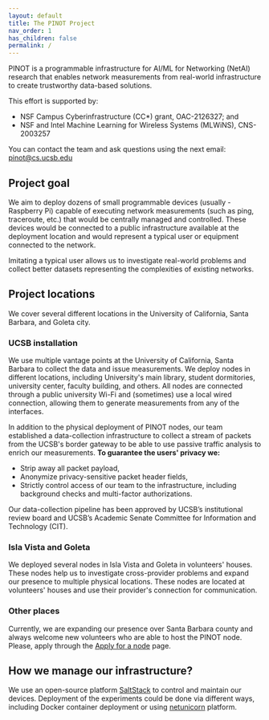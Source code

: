 ```yaml
---
layout: default
title: The PINOT Project
nav_order: 1
has_children: false
permalink: /
---
```


PINOT is a programmable infrastructure for AI/ML for Networking (NetAI) research
that enables network measurements from real-world infrastructure to create trustworthy data-based solutions.

This effort is supported by:
* NSF Campus Cyberinfrastructure (CC*) grant, OAC-2126327; and
* NSF and Intel Machine Learning for Wireless Systems (MLWiNS), CNS-2003257

You can contact the team and ask questions using the next email: [pinot@cs.ucsb.edu](mailto:pinot@cs.ucsb.edu)

## Project goal
We aim to deploy dozens of small programmable devices (usually - Raspberry Pi) capable of executing network measurements (such as ping, traceroute, etc.)
that would be centrally managed and controlled. These devices would be connected to a public infrastructure available at the deployment location
and would represent a typical user or equipment connected to the network.

Imitating a typical user allows us to investigate real-world problems and collect better datasets representing the complexities of existing networks.

## Project locations
We cover several different locations in the University of California, Santa Barbara, and Goleta city.

### UCSB installation
We use multiple vantage points at the University of California, Santa Barbara to collect the data and issue measurements.
We deploy nodes in different locations, including University's main library, student dormitories, university center, faculty building, and others.
All nodes are connected through a public university Wi-Fi and (sometimes) use a local wired connection, allowing them to generate measurements from any of the interfaces.

In addition to the physical deployment of PINOT nodes, our team established a data-collection infrastructure to collect a stream of packets from the UCSB's
border gateway to be able to use passive traffic analysis to enrich our measurements. **To guarantee the users' privacy we:**
- Strip away all packet payload,
- Anonymize privacy-sensitive packet header fields,
- Strictly control access of our team to the infrastructure, including background checks and multi-factor authorizations.

Our data-collection pipeline has been approved by UCSB’s institutional review board and UCSB’s Academic Senate Committee for Information and Technology (CIT).

### Isla Vista and Goleta
We deployed several nodes in Isla Vista and Goleta in volunteers' houses. These nodes help us to investigate cross-provider problems and
expand our presence to multiple physical locations. These nodes are located at volunteers' houses and use their provider's connection for communication.

### Other places
Currently, we are expanding our presence over Santa Barbara county and always welcome new volunteers who are able to host the PINOT node.
Please, apply through the [Apply for a node](https://docs.google.com/forms/d/1H44yeI5u_tb1pQLd0ocA8ABWxaQ5aZB7QCqAyiGURbA) page.

## How we manage our infrastructure?
We use an open-source platform [SaltStack](https://saltproject.io/) to control and maintain our devices.
Deployment of the experiments could be done via different ways, including Docker container deployment or using [netunicorn](https://netunicorn.cs.ucsb.edu) platform.